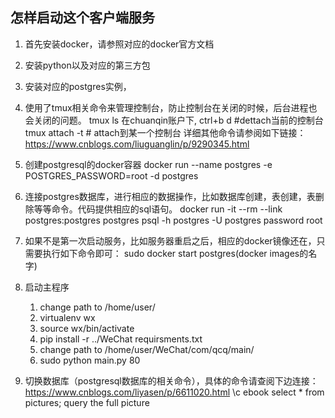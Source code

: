 ## 怎样启动这个客户端服务

1. 首先安装docker，请参照对应的docker官方文档
2. 安装python以及对应的第三方包
3. 安装对应的postgres实例，
4. 使用了tmux相关命令来管理控制台，防止控制台在关闭的时候，后台进程也会关闭的问题。
    tmux ls 在chuanqin账户下,
    ctrl+b   d  #dettach当前的控制台
    tmux attach -t  # attach到某一个控制台
    详细其他命令请参阅如下链接：
    https://www.cnblogs.com/liuguanglin/p/9290345.html
5. 创建postgresql的docker容器
    docker run --name postgres -e POSTGRES_PASSWORD=root -d postgres
6. 连接postgres数据库，进行相应的数据操作，比如数据库创建，表创建，表删除等等命令。代码提供相应的sql语句。
    docker run -it --rm --link postgres:postgres postgres psql -h postgres -U postgres
    password root
7. 如果不是第一次启动服务，比如服务器重启之后，相应的docker镜像还在，只需要执行如下命令即可：
    sudo docker start postgres(docker images的名字)
7. 启动主程序

    1. change path to /home/user/
    2. virtualenv wx
    3. source wx/bin/activate
    4. pip install -r ../WeChat requirsments.txt
    5. change path to /home/user/WeChat/com/qcq/main/
    6. sudo python main.py 80

8. 切换数据库（postgresql数据库的相关命令），具体的命令请查阅下边连接：
    https://www.cnblogs.com/liyasen/p/6611020.html
    \c ebook
    select * from pictures;     query the full picture
